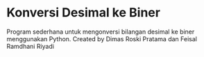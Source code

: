 # Konversi Desimal ke Biner
Program sederhana untuk mengonversi bilangan desimal ke biner menggunakan Python.
Created by Dimas Roski Pratama dan Feisal Ramdhani Riyadi
